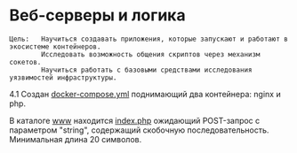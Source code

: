 # Веб-серверы и логика

    Цель:   Научиться создавать приложения, которые запускают и работают в экосистеме контейнеров.
            Исследовать возможность общения скриптов через механизм сокетов.
            Научиться работать с базовыми средствами исследования уязвимостей инфраструктуры.

4.1 Создан [docker-compose.yml](/hw2/leason4_1/docker-compose.yml) поднимающий два контейнера: nginx и php. 

В каталоге [www](/hw2/leason4_1/www) находится [index.php](/hw2/leason4_1/www/index.php) ожидающий POST-запрос с параметром "string", содержащий скобочную последовательность. Минимальная длина 20 символов.
